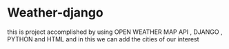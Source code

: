 # Weather-django
this is  project accomplished by using OPEN WEATHER MAP  API , DJANGO , PYTHON and HTML and in this we can add the cities of our interest

